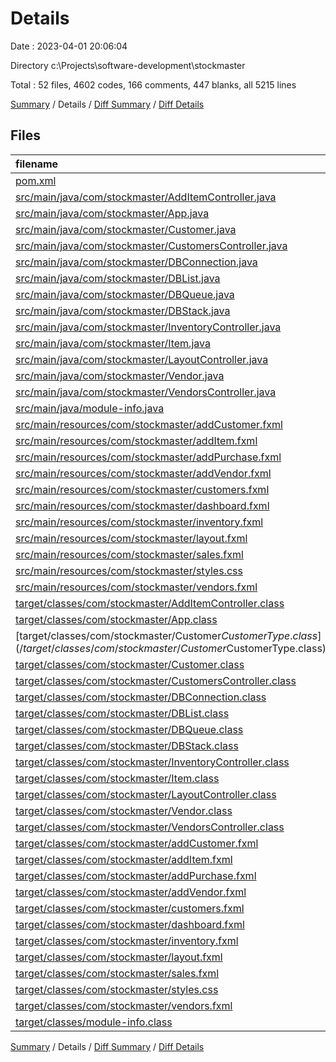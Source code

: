 # Details

Date : 2023-04-01 20:06:04

Directory c:\\Projects\\software-development\\stockmaster

Total : 52 files,  4602 codes, 166 comments, 447 blanks, all 5215 lines

[Summary](results.md) / Details / [Diff Summary](diff.md) / [Diff Details](diff-details.md)

## Files
| filename | language | code | comment | blank | total |
| :--- | :--- | ---: | ---: | ---: | ---: |
| [pom.xml](/pom.xml) | XML | 55 | 2 | 1 | 58 |
| [src/main/java/com/stockmaster/AddItemController.java](/src/main/java/com/stockmaster/AddItemController.java) | Java | 56 | 2 | 9 | 67 |
| [src/main/java/com/stockmaster/App.java](/src/main/java/com/stockmaster/App.java) | Java | 48 | 3 | 12 | 63 |
| [src/main/java/com/stockmaster/Customer.java](/src/main/java/com/stockmaster/Customer.java) | Java | 53 | 0 | 15 | 68 |
| [src/main/java/com/stockmaster/CustomersController.java](/src/main/java/com/stockmaster/CustomersController.java) | Java | 70 | 7 | 14 | 91 |
| [src/main/java/com/stockmaster/DBConnection.java](/src/main/java/com/stockmaster/DBConnection.java) | Java | 54 | 6 | 12 | 72 |
| [src/main/java/com/stockmaster/DBList.java](/src/main/java/com/stockmaster/DBList.java) | Java | 207 | 7 | 24 | 238 |
| [src/main/java/com/stockmaster/DBQueue.java](/src/main/java/com/stockmaster/DBQueue.java) | Java | 209 | 10 | 24 | 243 |
| [src/main/java/com/stockmaster/DBStack.java](/src/main/java/com/stockmaster/DBStack.java) | Java | 189 | 10 | 26 | 225 |
| [src/main/java/com/stockmaster/InventoryController.java](/src/main/java/com/stockmaster/InventoryController.java) | Java | 396 | 19 | 28 | 443 |
| [src/main/java/com/stockmaster/Item.java](/src/main/java/com/stockmaster/Item.java) | Java | 132 | 2 | 34 | 168 |
| [src/main/java/com/stockmaster/LayoutController.java](/src/main/java/com/stockmaster/LayoutController.java) | Java | 74 | 7 | 21 | 102 |
| [src/main/java/com/stockmaster/Vendor.java](/src/main/java/com/stockmaster/Vendor.java) | Java | 37 | 0 | 12 | 49 |
| [src/main/java/com/stockmaster/VendorsController.java](/src/main/java/com/stockmaster/VendorsController.java) | Java | 61 | 7 | 13 | 81 |
| [src/main/java/module-info.java](/src/main/java/module-info.java) | Java | 7 | 0 | 2 | 9 |
| [src/main/resources/com/stockmaster/addCustomer.fxml](/src/main/resources/com/stockmaster/addCustomer.fxml) | XML | 86 | 0 | 6 | 92 |
| [src/main/resources/com/stockmaster/addItem.fxml](/src/main/resources/com/stockmaster/addItem.fxml) | XML | 135 | 1 | 11 | 147 |
| [src/main/resources/com/stockmaster/addPurchase.fxml](/src/main/resources/com/stockmaster/addPurchase.fxml) | XML | 100 | 0 | 6 | 106 |
| [src/main/resources/com/stockmaster/addVendor.fxml](/src/main/resources/com/stockmaster/addVendor.fxml) | XML | 71 | 0 | 5 | 76 |
| [src/main/resources/com/stockmaster/customers.fxml](/src/main/resources/com/stockmaster/customers.fxml) | XML | 31 | 0 | 4 | 35 |
| [src/main/resources/com/stockmaster/dashboard.fxml](/src/main/resources/com/stockmaster/dashboard.fxml) | XML | 260 | 0 | 3 | 263 |
| [src/main/resources/com/stockmaster/inventory.fxml](/src/main/resources/com/stockmaster/inventory.fxml) | XML | 92 | 0 | 3 | 95 |
| [src/main/resources/com/stockmaster/layout.fxml](/src/main/resources/com/stockmaster/layout.fxml) | XML | 37 | 0 | 4 | 41 |
| [src/main/resources/com/stockmaster/sales.fxml](/src/main/resources/com/stockmaster/sales.fxml) | XML | 24 | 31 | 6 | 61 |
| [src/main/resources/com/stockmaster/styles.css](/src/main/resources/com/stockmaster/styles.css) | CSS | 248 | 10 | 46 | 304 |
| [src/main/resources/com/stockmaster/vendors.fxml](/src/main/resources/com/stockmaster/vendors.fxml) | XML | 30 | 0 | 4 | 34 |
| [target/classes/com/stockmaster/AddItemController.class](/target/classes/com/stockmaster/AddItemController.class) | Java | 52 | 0 | 4 | 56 |
| [target/classes/com/stockmaster/App.class](/target/classes/com/stockmaster/App.class) | Java | 44 | 0 | 0 | 44 |
| [target/classes/com/stockmaster/Customer$CustomerType.class](/target/classes/com/stockmaster/Customer$CustomerType.class) | Java | 16 | 0 | 0 | 16 |
| [target/classes/com/stockmaster/Customer.class](/target/classes/com/stockmaster/Customer.class) | Java | 20 | 0 | 0 | 20 |
| [target/classes/com/stockmaster/CustomersController.class](/target/classes/com/stockmaster/CustomersController.class) | Java | 55 | 0 | 0 | 55 |
| [target/classes/com/stockmaster/DBConnection.class](/target/classes/com/stockmaster/DBConnection.class) | Java | 21 | 0 | 0 | 21 |
| [target/classes/com/stockmaster/DBList.class](/target/classes/com/stockmaster/DBList.class) | Java | 92 | 0 | 0 | 92 |
| [target/classes/com/stockmaster/DBQueue.class](/target/classes/com/stockmaster/DBQueue.class) | Java | 71 | 0 | 0 | 71 |
| [target/classes/com/stockmaster/DBStack.class](/target/classes/com/stockmaster/DBStack.class) | Java | 66 | 0 | 0 | 66 |
| [target/classes/com/stockmaster/InventoryController.class](/target/classes/com/stockmaster/InventoryController.class) | Java | 132 | 0 | 0 | 132 |
| [target/classes/com/stockmaster/Item.class](/target/classes/com/stockmaster/Item.class) | Java | 52 | 0 | 0 | 52 |
| [target/classes/com/stockmaster/LayoutController.class](/target/classes/com/stockmaster/LayoutController.class) | Java | 39 | 0 | 0 | 39 |
| [target/classes/com/stockmaster/Vendor.class](/target/classes/com/stockmaster/Vendor.class) | Java | 14 | 0 | 0 | 14 |
| [target/classes/com/stockmaster/VendorsController.class](/target/classes/com/stockmaster/VendorsController.class) | Java | 47 | 0 | 0 | 47 |
| [target/classes/com/stockmaster/addCustomer.fxml](/target/classes/com/stockmaster/addCustomer.fxml) | XML | 86 | 0 | 6 | 92 |
| [target/classes/com/stockmaster/addItem.fxml](/target/classes/com/stockmaster/addItem.fxml) | XML | 135 | 1 | 11 | 147 |
| [target/classes/com/stockmaster/addPurchase.fxml](/target/classes/com/stockmaster/addPurchase.fxml) | XML | 100 | 0 | 6 | 106 |
| [target/classes/com/stockmaster/addVendor.fxml](/target/classes/com/stockmaster/addVendor.fxml) | XML | 71 | 0 | 5 | 76 |
| [target/classes/com/stockmaster/customers.fxml](/target/classes/com/stockmaster/customers.fxml) | XML | 31 | 0 | 4 | 35 |
| [target/classes/com/stockmaster/dashboard.fxml](/target/classes/com/stockmaster/dashboard.fxml) | XML | 260 | 0 | 3 | 263 |
| [target/classes/com/stockmaster/inventory.fxml](/target/classes/com/stockmaster/inventory.fxml) | XML | 92 | 0 | 3 | 95 |
| [target/classes/com/stockmaster/layout.fxml](/target/classes/com/stockmaster/layout.fxml) | XML | 37 | 0 | 4 | 41 |
| [target/classes/com/stockmaster/sales.fxml](/target/classes/com/stockmaster/sales.fxml) | XML | 24 | 31 | 6 | 61 |
| [target/classes/com/stockmaster/styles.css](/target/classes/com/stockmaster/styles.css) | CSS | 248 | 10 | 46 | 304 |
| [target/classes/com/stockmaster/vendors.fxml](/target/classes/com/stockmaster/vendors.fxml) | XML | 30 | 0 | 4 | 34 |
| [target/classes/module-info.class](/target/classes/module-info.class) | Java | 5 | 0 | 0 | 5 |

[Summary](results.md) / Details / [Diff Summary](diff.md) / [Diff Details](diff-details.md)